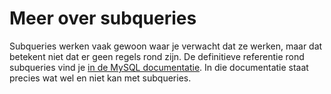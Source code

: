 # Meer over subqueries

Subqueries werken vaak gewoon waar je verwacht dat ze werken, maar dat betekent niet dat er geen regels rond zijn. De definitieve referentie rond subqueries vind je [in de MySQL documentatie](https://dev.mysql.com/doc/refman/8.0/en/subqueries.html). In die documentatie staat precies wat wel en niet kan met subqueries.

